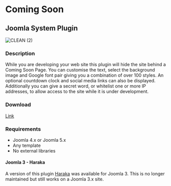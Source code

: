 # Coming Soon
## Joomla System Plugin
![CLEAN (2)](https://user-images.githubusercontent.com/1296369/202232592-b52cca50-5797-461c-9095-d95bbae37400.png)


### Description
While you are developing your web site this plugin will hide the site behind a Coming Soon Page. You can customise the text, select the background image and Google font pair giving you a combination of over 100 styles. An optional countdown clock and social media links can also be displayed. Additionally you can give a secret word, or whitelist one or more IP addresses, to allow access to the site while it is under development.

### Download
[Link](https://github.com/brianteeman/comingsoon/archive/refs/tags/1.0.0.zip)

### Requirements
- Joomla 4.x or Joomla 5.x
- Any template
- No external libraries

#### Joomla 3 - Haraka
A version of this plugin [Haraka](https://github.com/brianteeman/haraka) was available for Joomla 3. This is no longer maintained but still works on a Joomla 3.x site.
